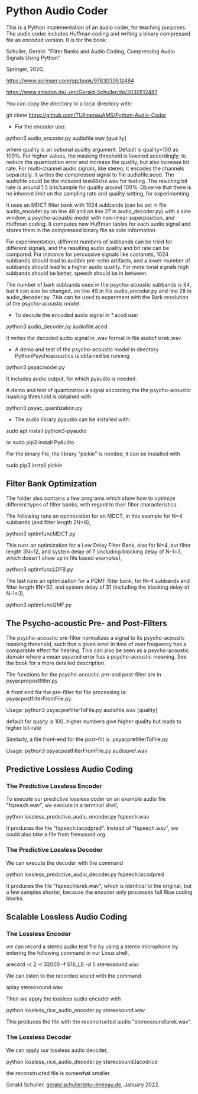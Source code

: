 # Python Audio Coder 

This is a Python implementation of an audio coder, for teaching purposes. 
The audio coder includes Huffman coding and writing a binary compressed file
as encoded version.
It is for the book:

Schuller, Gerald: 
"Filter Banks and Audio Coding, Compressing Audio Signals Using Python"

Springer, 2020,

https://www.springer.com/gp/book/9783030512484

https://www.amazon.de/-/en/Gerald-Schuller/dp/3030512487

You can copy the directory to a local directory with:

git clone https://github.com/TUIlmenauAMS/Python-Audio-Coder

* For the encoder use: 

python3 audio_encoder.py audiofile.wav [quality]

where quality is an optional quality argument.
Default is quality=100 as 100%. For higher values, the masking threshold is lowered accordingly, 
to reduce the quantization error and increase the quality, but also increase bit rate.
For multi-channel audio signals, like stereo, it encodes the channels separately. 
It writes the compressed signal to file audiofile.acod.
The audiofile could be the included test48khz.wav for testing.
The resulting bit rate is around 1.5 bits/sample for quality around 100%.
Observe that there is no inherent limit on the sampling rate and quality setting, for experimenting.

It uses an MDCT filter bank with 1024 subbands (can be set in file audio_encoder.py on line 48 and on line 27 in audio_decoder.py) with a sine window, a psycho-acoustic model with non-linear superposition, and Huffman coding. It computes new Huffman tables for each audio signal and stores them in the compressed binary file as side information.

For experimentation, different numbers of subbands can be tried for different signals, and the resulting audio quality and bit rate can be compared. For instance for percussive signals like castanets, 1024 subbands should lead to audible pre-echo artifacts, and a lower mumber of subbands should lead to a higher audio quality. For more tonal signals high subbands should be better, speech should be in between.

The number of bark subbands used in the psycho-acoustic subbands is 64, but it can also be changed, on line 49 in file audio_encoder.py and line 28 in audio_decoder.py. This can be used to experiment with the Bark resolution of the psycho-acoustic model.


* To decode the encoded audio signal in *.acod
use: 

python3 audio_decoder.py audiofile.acod

It writes the decoded audio signal in .wav format in file audiofilerek.wav

* A demo and test of the psycho-acoustic model in directory PythonPsychoacoustics is obtained be running

python3 psyacmodel.py

It includes audio output, for which pyaudio is needed.

A demo and test of quantization a signal according the the psycho-acoustic masking threshold is
obtained with

python3 psyac_quantization.py

* The audio library pyaudio can be installed with:

sudo apt install python3-pyaudio 

or
sudo pip3 install PyAudio

For the binary file, the library "pickle" is needed, it can be installed with

sudo pip3 install pickle 

## Filter Bank Optimization

The folder also contains a few programs which show how to optimize different types of filter banks, with regard to their filter characteristics.

The following runs an optimization for an MDCT, in this example for N=4 subbands (and filter length 2N=8),

python3 optimfuncMDCT.py

This runs an optimization for a Low Delay Filter Bank, also for N=4, but filter length 3N=12, and system delay of 7 (including blocking delay of N-1=3, which doesn't show up in file based examples),

python3 optimfuncLDFB.py

The last runs an optimization for a PQMF filter bank, for N=4 subbands and filter length 8N=32, and system delay of 31 (including the blocking delay of N-1=3),

python3 optimfuncQMF.py

## The Psycho-acoustic Pre- and Post-Filters

The psycho-acoustic pre-filter normalizes a signal to its psycho-acoustic masking threshold, such that a given error in time of over frequency has a comparable effect for hearing. This can also be seen as a psycho-acoustic domain where a mean squared error has a psycho-acoustic meaning. See the book for a more detailed description.

The functions for the psycho-acoustic pre-and post-filter are in psyacprepostfilter.py

A front end for the pre-filter for file processing is: psyacpostfilterFromFile.py.

Usage: python3 psyacprefilterToFile.py audiofile.wav [quality]

default for quaity is 100, higher numbers give higher quality but leads to higher bit-rate

Similarly, a file front-end for the post-filt is: psyacprefilterToFile.py

Usage: python3 psyacpostfilterFromFile.py audiopref.wav


## Predictive Lossless Audio Coding
### The Predictive Lossless Encoder
To execute our predictive lossless coder on an example audio file "fspeech.wav", we execute in a terminal shell,

python lossless_predictive_audio_encoder.py fspeech.wav

It produces the file "fspeech.lacodpred". Instead of "fspeech.wav", we could also take a file from
freesound.org.

### The Predictive Lossless Decoder

We can execute the decoder with the command

python lossless_predictive_audio_decoder.py fspeech.lacodpred

It produces the file "fspeechlarek.wav", which is identical to the original, but a few
samples shorter, because the encoder only processes full Rice coding blocks.

## Scalable Lossless Audio Coding
### The Lossless Encoder
we can record a stereo audio test file by using a stereo microphone by
entering the following command in our Linux shell,

arecord -c 2 -r 32000 -f S16_LE -d 5 stereosound.wav

We can listen to the recorded sound with the command

aplay stereosound.wav

Then we apply the lossless audio encoder with

python lossless_rice_audio_encoder.py stereosound.wav

This produces the file with the reconstructed audio "stereosoundlarek.wav".

### The Lossless Decoder

We can apply our lossless audio decoder,

python lossless_rice_audio_decoder.py stereosound.lacodrice

the reconstructed file is somewhat smaller.

Gerald Schuller, gerald.schuller@tu-ilmenau.de, January 2022.


